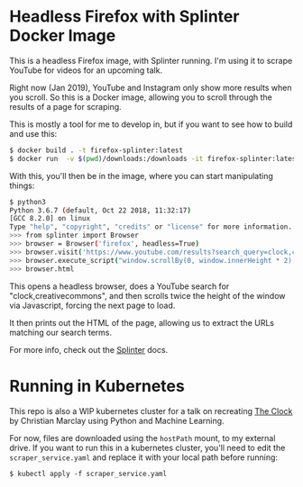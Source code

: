 # Headless Firefox with Splinter Docker Image

This is a headless Firefox image, with Splinter running. I'm using it to scrape YouTube for videos for an upcoming talk.

Right now (Jan 2019), YouTube and Instagram only show more results when you scroll. So this is a Docker image, allowing you to scroll through the results of a page for scraping.

This is mostly a tool for me to develop in, but if you want to see how to build and use this:

```bash
$ docker build . -t firefox-splinter:latest
$ docker run  -v $(pwd)/downloads:/downloads -it firefox-splinter:latest /bin/bash
```

With this, you'll then be in the image, where you can start manipulating things:

```bash
$ python3
Python 3.6.7 (default, Oct 22 2018, 11:32:17) 
[GCC 8.2.0] on linux
Type "help", "copyright", "credits" or "license" for more information.
>>> from splinter import Browser
>>> browser = Browser('firefox', headless=True)
>>> browser.visit('https://www.youtube.com/results?search_query=clock,creativecommons')
>>> browser.execute_script("window.scrollBy(0, window.innerHeight * 2);")
>>> browser.html
```

This opens a headless browser, does a YouTube search for "clock,creativecommons", and then scrolls twice the height of the window via Javascript, forcing the next page to load.

It then prints out the HTML of the page, allowing us to extract the URLs matching our search terms.

For more info, check out the [Splinter](https://splinter.readthedocs.io/en/latest/tutorial.html) docs.

# Running in Kubernetes

This repo is also a WIP kubernetes cluster for a talk on recreating [The Clock](https://www.youtube.com/watch?v=6cOhWtyXGXQ) by Christian Marclay using Python and Machine Learning.

For now, files are downloaded using the `hostPath` mount, to my external drive. If you want to run this in a kubernetes cluster, you'll need to edit the `scraper_service.yaml` and replace it with your local path before running:

`$ kubectl apply -f scraper_service.yaml`


